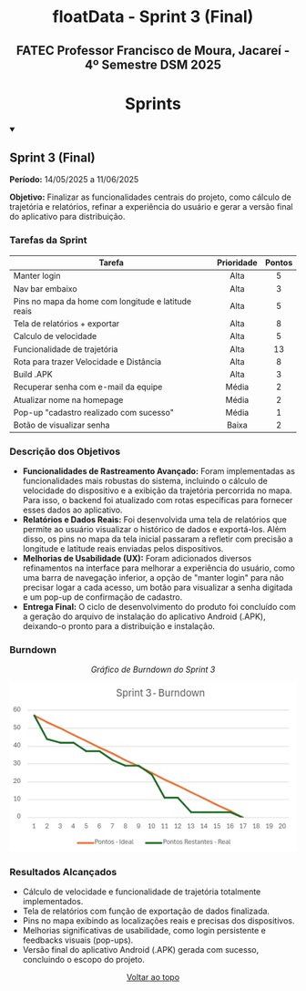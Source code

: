 <span id="topo"></span>
<h1 align="center"> floatData - Sprint 3 (Final) </h1>
<h2 align="center"> FATEC Professor Francisco de Moura, Jacareí - 4º Semestre DSM 2025 </h2>

<span id="sprints"></span>
<h1 align="center">Sprints</h1>

<details open>
<summary><h2>Sprint 3 (Final)</h2></summary>

**Período:** 14/05/2025 a 11/06/2025

**Objetivo:** Finalizar as funcionalidades centrais do projeto, como cálculo de trajetória e relatórios, refinar a experiência do usuário e gerar a versão final do aplicativo para distribuição.

### Tarefas da Sprint

| Tarefa | Prioridade | Pontos |
|--------------------------------------------------|:----------:|:------:|
| Manter login | Alta | 5 |
| Nav bar embaixo | Alta | 3 |
| Pins no mapa da home com longitude e latitude reais | Alta | 5 |
| Tela de relatórios + exportar | Alta | 8 |
| Calculo de velocidade | Alta | 5 |
| Funcionalidade de trajetória | Alta | 13 |
| Rota para trazer Velocidade e Distância | Alta | 8 |
| Build .APK | Alta | 3 |
| Recuperar senha com e-mail da equipe | Média | 2 |
| Atualizar nome na homepage | Média | 2 |
| Pop-up "cadastro realizado com sucesso" | Média | 1 |
| Botão de visualizar senha | Baixa | 2 |

### Descrição dos Objetivos
- **Funcionalidades de Rastreamento Avançado:** Foram implementadas as funcionalidades mais robustas do sistema, incluindo o cálculo de velocidade do dispositivo e a exibição da trajetória percorrida no mapa. Para isso, o backend foi atualizado com rotas específicas para fornecer esses dados ao aplicativo.
- **Relatórios e Dados Reais:** Foi desenvolvida uma tela de relatórios que permite ao usuário visualizar o histórico de dados e exportá-los. Além disso, os pins no mapa da tela inicial passaram a refletir com precisão a longitude e latitude reais enviadas pelos dispositivos.
- **Melhorias de Usabilidade (UX):** Foram adicionados diversos refinamentos na interface para melhorar a experiência do usuário, como uma barra de navegação inferior, a opção de "manter login" para não precisar logar a cada acesso, um botão para visualizar a senha digitada e um pop-up de confirmação de cadastro.
- **Entrega Final:** O ciclo de desenvolvimento do produto foi concluído com a geração do arquivo de instalação do aplicativo Android (.APK), deixando-o pronto para a distribuição e instalação.

### Burndown
<div align="center">
  <p><i>Gráfico de Burndown do Sprint 3</i></p>
  <img src="burndown_sprint3.png" alt="Gráfico de Burndown do Sprint 3">
</div>

### Resultados Alcançados
- Cálculo de velocidade e funcionalidade de trajetória totalmente implementados.
- Tela de relatórios com função de exportação de dados finalizada.
- Pins no mapa exibindo as localizações reais e precisas dos dispositivos.
- Melhorias significativas de usabilidade, como login persistente e feedbacks visuais (pop-ups).
- Versão final do aplicativo Android (.APK) gerada com sucesso, concluindo o escopo do projeto.

</details>

<p align="center">
  <a href="#topo">Voltar ao topo</a>
</p>